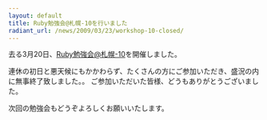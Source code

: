 ```yaml
---
layout: default
title: Ruby勉強会@札幌-10を行いました 
radiant_url: /news/2009/03/23/workshop-10-closed/
---
```

去る3月20日、[Ruby勉強会@札幌-10](http://ruby-sapporo.org/events/workshop/10)を開催しました。

連休の初日と悪天候にもかかわらず、たくさんの方にご参加いただき、盛況の内に無事終了致しました。。
ご参加いただいた皆様、どうもありがとうございました。

次回の勉強会もどうぞよろしくお願いいたします。
